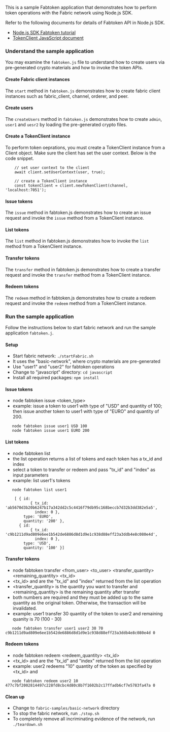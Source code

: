 
This is a sample Fabtoken application that demonstrates how to perform token operations
with the Fabric network using Node.js SDK.

Refer to the following documents for details of Fabtoken API in Node.js SDK.
* [Node.js SDK Fabtoken tutorial](https://fabric-sdk-node.github.io/master/tutorial-fabtoken.html)
* [TokenClient JavaScript document](https://fabric-sdk-node.github.io/master/TokenClient.html)

### Understand the sample application
You may examine the `fabtoken.js` file to understand how to create users via pre-generated
crypto materials and how to invoke the token APIs.

#### Create Fabric client instances
The `start` method in `fabtoken.js` demonstrates how to create fabric client instances such as fabric_client,
channel, orderer, and peer.

#### Create users
The `createUsers` method in `fabtoken.js` demonstrates how to create `admin`, `user1` and `uesr2`
by loading the pre-generated crypto files.

#### Create a TokenClient instance
To perform token oeprations, you must create a TokenClient instance from a Client object.
Make sure the client has set the user context. Below is the code snippet.

```
	// set user context to the client
	await client.setUserContext(user, true);

	// create a TokenClient instance
	const tokenClient = client.newTokenClient(channel, 'localhost:7051');
```

#### Issue tokens
The `issue` method in fabtoken.js demonstrates how to create an issue request
and invoke the `issue` method from a TokenClient instance.

#### List tokens
The `list` method in fabtoken.js demonstrates how to
invoke the `list` method from a TokenClient instance.

#### Transfer tokens
The `transfer` method in fabtoken.js demonstrates how to create a transfer request
and invoke the `transfer` method from a TokenClient instance.

#### Redeem tokens
The `redeem` method in fabtoken.js demonstrates how to create a redeem request
and invoke the `redeem` method from a TokenClient instance.

### Run the sample application
Follow the instructions below to start fabric network and run the sample application `fabtoken.j`.

#### Setup
* Start fabric network: `./startFabric.sh`
 * It uses the "basic-network", where crypto materials are pre-generated
 * Use "user1" and "user2" for fabtoken operations
* Change to "javascript" directory: `cd javascript`
* Install all required packages: `npm install`

#### Issue tokens
* node fabtoken issue <username> <token_type> <quantity>
* example: issue a token to user1 with type of "USD" and quantity of 100; then issue another token to user1 with type of "EURO" and quantity of 200.

```
   node fabtoken issue user1 USD 100
   node fabtoken issue user1 EURO 200
```

#### List tokens
* node fabtoken list <username>
* the list operation returns a list of tokens and each token has a tx_id and index
* select a token to transfer or redeem and pass "tx_id" and "index" as input parameters
* example: list user1's tokens

```
   node fabtoken list user1

    [ { id:
           { tx_id: 'ab5670d3b20b6247b17a342dd2c5c4416f79db95c168beccb7d32b3dd382e5a5',
             index: 0 },
        type: 'EURO',
        quantity: '200' },
      { id:
           { tx_id: 'c9b1211d9ad809e6ee1b542de6886d8d1d9e1c938d88eff23a3ddb4e8c080e4d',
             index: 0 },
        type: 'USD',
        quantity: '100' }]
```

#### Transfer tokens
* node fabtoken transfer <from_user> <to_user> <transfer_quantity> <remaining_quantity> <tx\_id> <index>
* <tx\_id> and <index> are the "tx\_id" and "index" returned from the list operation
* <transfer_quantity> is the quantity you want to transfer and <remaining_quantity> is the remaining quantity after transfer
* both numbers are required and they must be added up to the same quantity as the original token. Otherwise, the transaction will be invalidated.
* example: user1 transfer 30 quantity of the token to user2 and remaining quanity is 70 (100 - 30)

```
   node fabtoken transfer user1 user2 30 70 c9b1211d9ad809e6ee1b542de6886d8d1d9e1c938d88eff23a3ddb4e8c080e4d 0
```

#### Redeem tokens
* node fabtoken redeem <username> <redeem\_quantity> <tx\_id> <index>
* <tx\_id> and <index> are the "tx\_id" and "index" returned from the list operation
* example: user2 redeems "10" quantity of the token as specified by <tx\_id> and <index>

```
   node fabtoken redeem user2 10 477c7bf2002814497c228fd8cbc4d80c8b7f1602b2c17ffadb6cf7e5783fa47a 0
```

#### Clean up
* Change to `fabric-samples/basic-network` directory
 * To stop the fabric network, run `./stop.sh`
 * To completely remove all incriminating evidence of the network, run `./teardown.sh`
